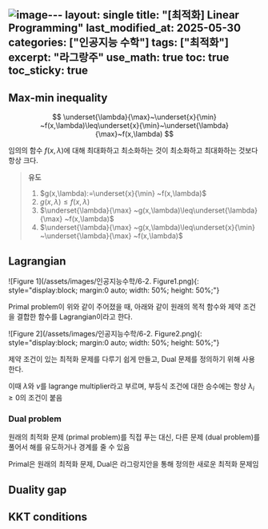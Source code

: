 ![image](https://github.com/user-attachments/assets/8a147950-61b1-4f7f-b2d6-d7a520cfad46)---
layout: single
title: "[최적화] Linear Programming"
last_modified_at: 2025-05-30
categories: ["인공지능 수학"]
tags: ["최적화"]
excerpt: "라그랑주"
use_math: true
toc: true
toc_sticky: true
---

## Max-min inequality

$$
\underset{\lambda}{\max}~\underset{x}{\min} ~f(x,\lambda)\leq\underset{x}{\min}~\underset{\lambda}{\max}~f(x,\lambda)
$$

임의의 함수 $f(x,\lambda)$에 대해 최대화하고 최소화하는 것이 최소화하고 최대화하는 것보다 항상 크다.

> **유도**
>
> 1. $g(x,\lambda):=\underset{x}{\min} ~f(x,\lambda)$
> 2. $g(x,\lambda)\leq f(x,\lambda)$
> 3. $\underset{\lambda}{\max} ~g(x,\lambda)\leq\underset{\lambda}{\max} ~f(x,\lambda)$
> 4. $\underset{\lambda}{\max} ~g(x,\lambda)\leq\underset{x}{\min} ~\underset{\lambda}{\max} ~f(x,\lambda)$

## Lagrangian

![Figure 1](/assets/images/인공지능수학/6-2. Figure1.png){: style="display:block; margin:0 auto; width: 50%; height: 50%;"}

Primal problem이 위와 같이 주어졌을 때, 아래와 같이 원래의 목적 함수와 제약 조건을 결합한 함수를 Lagrangian이라고 한다.

![Figure 2](/assets/images/인공지능수학/6-2. Figure2.png){: style="display:block; margin:0 auto; width: 50%; height: 50%;"}

제약 조건이 있는 최적화 문제를 다루기 쉽게 만들고, Dual 문제를 정의하기 위해 사용한다.

이때 $\lambda$와 $\nu$를 lagrange multiplier라고 부르며, 부등식 조건에 대한 승수에는 항상 $\lambda_i\geq0$의 조건이 붙음

### Dual problem

원래의 최적화 문제 (primal problem)를 직접 푸는 대신, 다른 문제 (dual problem)를 풀어서 해를 유도하거나 경계를 줄 수 있음

Primal은 원래의 최적화 문제, Dual은 라그랑지안을 통해 정의한 새로운 최적화 문제임

## Duality gap

## KKT conditions
